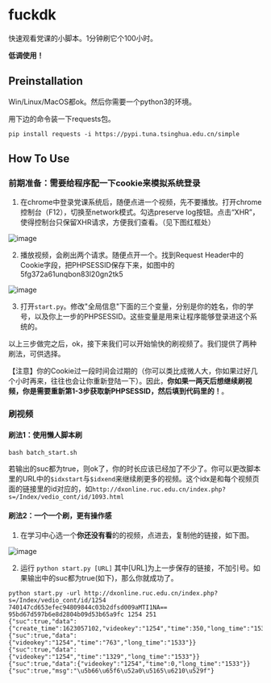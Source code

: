 # fuckdk

快速观看党课的小脚本。1分钟刷它个100小时。

**低调使用！**

## Preinstallation

Win/Linux/MacOS都ok。然后你需要一个python3的环境。

用下边的命令装一下requests包。

```pip install requests -i https://pypi.tuna.tsinghua.edu.cn/simple```




## How To Use

### 前期准备：需要给程序配一下cookie来模拟系统登录

1. 在chrome中登录党课系统后，随便点进一个视频，先不要播放。打开chrome控制台（F12），切换至network模式。勾选preserve log按钮。点击“XHR”，使得控制台只保留XHR请求，方便我们查看。（见下图红框处）

![image](figures/p1.png)

2. 播放视频，会刷出两个请求。随便点开一个。找到Request Header中的Cookie字段，把PHPSESSID保存下来，如图中的5fg372a61unqbon83l20gn2tk5

![image](figures/p2.png)

3. 打开```start.py```。修改"全局信息"下面的三个变量，分别是你的姓名，你的学号，以及你上一步的PHPSESSID。这些变量是用来让程序能够登录进这个系统的。

以上三步做完之后，ok，接下来我们可以开始愉快的刷视频了。我们提供了两种刷法，可供选择。


【注意】你的Cookie过一段时间会过期的（你可以类比成微人大，你如果过好几个小时再来，往往也会让你重新登陆一下）。因此，**你如果一两天后想继续刷视频，你是需要重新第1-3步获取新PHPSESSID，然后填到代码里的！**。

### 刷视频

#### 刷法1：使用懒人脚本刷

```bash batch_start.sh```

若输出的suc都为true，则ok了，你的时长应该已经加了不少了。你可以更改脚本里的URL中的```$idxstart```与```$idxend```来继续刷更多的视频。这个idx是和每个视频页面的链接里的id对应的，如```http://dxonline.ruc.edu.cn/index.php?s=/Index/vedio_cont/id/1093.html```

#### 刷法2：一个一个刷，更有操作感

1. 在学习中心选一个**你还没有看**的的视频，点进去，复制他的链接，如下图。

![image](figures/p4.png)


2. 运行 ```python start.py [URL]``` 其中[URL]为上一步保存的链接，不加引号。如果输出中的suc都为true(如下)，那么你就成功了。

```
python start.py -url http://dxonline.ruc.edu.cn/index.php?s=/Index/vedio_cont/id/1254
740147cd653efec94809844c03b2dfsd009aMTI1NA== 95bd67d597b6e8d2804b09d53b65a9fc 1254 251
{"suc":true,"data":{"create_time":1623057102,"videokey":"1254","time":350,"long_time":"1533"}}
{"suc":true,"data":{"videokey":"1254","time":"763","long_time":"1533"}}
{"suc":true,"data":{"videokey":"1254","time":"1329","long_time":"1533"}}
{"suc":true,"data":{"videokey":"1254","time":0,"long_time":"1533"}}
{"suc":true,"msg":"\u5b66\u65f6\u52a0\u5165\u6210\u529f"}

```


